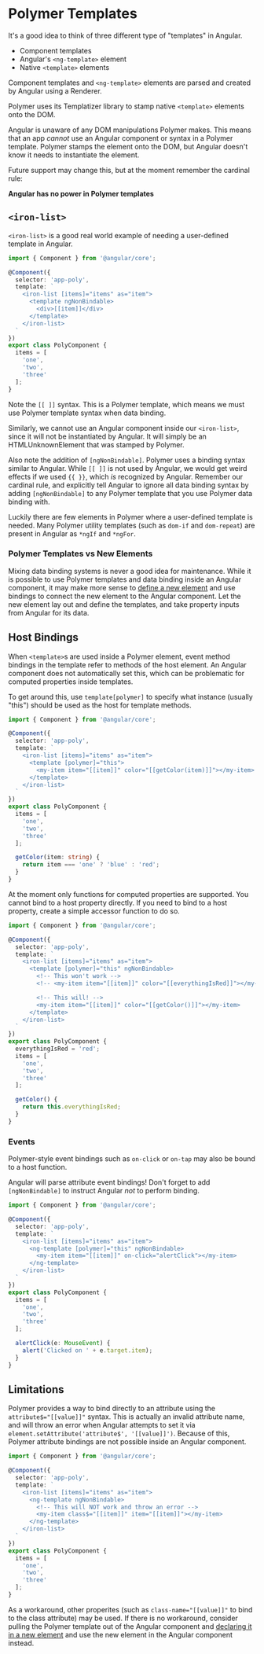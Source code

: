 # Polymer Templates

It's a good idea to think of three different type of "templates" in Angular.

- Component templates
- Angular's `<ng-template>` element
- Native `<template>` elements

Component templates and `<ng-template>` elements are parsed and created by Angular using a Renderer.

Polymer uses its Templatizer library to stamp native `<template>` elements onto the DOM.

Angular is unaware of any DOM manipulations Polymer makes. This means that an app _cannot_ use an Angular component or syntax in a Polymer template. Polymer stamps the element onto the DOM, but Angular doesn't know it needs to instantiate the element.

Future support may change this, but at the moment remember the cardinal rule:

**Angular has no power in Polymer templates**

## `<iron-list>`

`<iron-list>` is a good real world example of needing a user-defined template in Angular.

```ts
import { Component } from '@angular/core';

@Component({
  selector: 'app-poly',
  template: `
    <iron-list [items]="items" as="item">
      <template ngNonBindable>
        <div>[[item]]</div>
      </template>
    </iron-list>
  `
})
export class PolyComponent {
  items = [
    'one',
    'two',
    'three'
  ];
}
```

Note the `[[ ]]` syntax. This is a Polymer template, which means we must use Polymer template syntax when data binding.

Similarly, we cannot use an Angular component inside our `<iron-list>`, since it will not be instantiated by Angular. It will simply be an HTMLUnknownElement that was stamped by Polymer.

Also note the addition of `[ngNonBindable]`. Polymer uses a binding syntax similar to Angular. While `[[ ]]` is not used by Angular, we would get weird effects if we used `{{ }}`, which _is_ recognized by Angular. Remember our cardinal rule, and explicitly tell Angular to ignore all data binding syntax by adding `[ngNonBindable]` to any Polymer template that you use Polymer data binding with.

Luckily there are few elements in Polymer where a user-defined template is needed. Many Polymer utility templates (such as `dom-if` and `dom-repeat`) are present in Angular as `*ngIf` and `*ngFor`.

### Polymer Templates vs New Elements

Mixing data binding systems is never a good idea for maintenance. While it is possible to use Polymer templates and data binding inside an Angular component, it may make more sense to [define a new element](new-elements.md) and use bindings to connect the new element to the Angular component. Let the new element lay out and define the templates, and take property inputs from Angular for its data.

## Host Bindings

When `<template>`s are used inside a Polymer element, event method bindings in the template refer to methods of the host element. An Angular component does not automatically set this, which can be problematic for computed properties inside templates.

To get around this, use `template[polymer]` to specify what instance (usually "this") should be used as the host for template methods.

```ts
import { Component } from '@angular/core';

@Component({
  selector: 'app-poly',
  template: `
    <iron-list [items]="items" as="item">
      <template [polymer]="this">
        <my-item item="[[item]]" color="[[getColor(item)]]"></my-item>
      </template>
    </iron-list>
  `
})
export class PolyComponent {
  items = [
    'one',
    'two',
    'three'
  ];

  getColor(item: string) {
    return item === 'one' ? 'blue' : 'red';
  }
}
```

At the moment only functions for computed properties are supported. You cannot bind to a host property directly. If you need to bind to a host property, create a simple accessor function to do so.

```ts
import { Component } from '@angular/core';

@Component({
  selector: 'app-poly',
  template: `
    <iron-list [items]="items" as="item">
      <template [polymer]="this" ngNonBindable>
        <!-- This won't work -->
        <!-- <my-item item="[[item]]" color="[[everythingIsRed]]"></my-item>-->

        <!-- This will! -->
        <my-item item="[[item]]" color="[[getColor()]]"></my-item>
      </template>
    </iron-list>
  `
})
export class PolyComponent {
  everythingIsRed = 'red';
  items = [
    'one',
    'two',
    'three'
  ];

  getColor() {
    return this.everythingIsRed;
  }
}
```

### Events

Polymer-style event bindings such as `on-click` or `on-tap` may also be bound to a host function.

Angular will parse attribute event bindings! Don't forget to add `[ngNonBindable]` to instruct Angular *not* to perform binding.

```ts
import { Component } from '@angular/core';

@Component({
  selector: 'app-poly',
  template: `
    <iron-list [items]="items" as="item">
      <ng-template [polymer]="this" ngNonBindable>
        <my-item item="[[item]]" on-click="alertClick"></my-item>
      </ng-template>
    </iron-list>
  `
})
export class PolyComponent {
  items = [
    'one',
    'two',
    'three'
  ];

  alertClick(e: MouseEvent) {
    alert('Clicked on ' + e.target.item);
  }
}
```

## Limitations

Polymer provides a way to bind directly to an attribute using the `attribute$="[[value]]"` syntax. This is actually an invalid attribute name, and will throw an error when Angular attempts to set it via `element.setAttribute('attribute$', '[[value]]')`. Because of this, Polymer attribute bindings are not possible inside an Angular component.

```ts
import { Component } from '@angular/core';

@Component({
  selector: 'app-poly',
  template: `
    <iron-list [items]="items" as="item">
      <ng-template ngNonBindable>
        <!-- This will NOT work and throw an error -->
        <my-item class$="[[item]]" item="[[item]]"></my-item>
      </ng-template>
    </iron-list>
  `
})
export class PolyComponent {
  items = [
    'one',
    'two',
    'three'
  ];
}
```

As a workaround, other properites (such as `class-name="[[value]]"` to bind to the class attribute) may be used. If there is no workaround, consider pulling the Polymer template out of the Angular component and [declaring it in a new element](new-elements.md) and use the new element in the Angular component instead.
